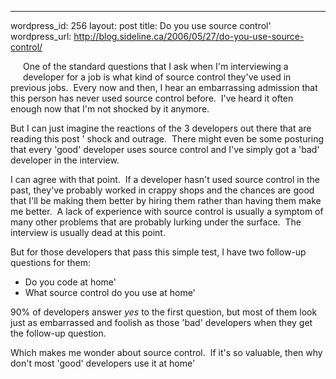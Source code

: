 --- 
wordpress_id: 256
layout: post
title: Do you use source control'
wordpress_url: http://blog.sideline.ca/2006/05/27/do-you-use-source-control/

<p><img alt="" hspace="10" src="http://mooreslore.corante.com/archives/images/bank%20vault.jpg" align="left" vspace="10" border="0" />One of the standard questions that I ask when I'm interviewing a developer for a job is what kind of source control they've used in previous jobs.  Every now and then, I hear an embarrassing admission that this person has never used source control before.  I've heard it often enough now that I'm not shocked by it anymore.</p>
<p>But I can just imagine the reactions of the 3 developers out there that are reading this post ' shock and outrage.  There might even be some posturing that every 'good' developer uses source control and I've simply got a 'bad' developer in the interview.</p>
<p>I can agree with that point.  If a developer hasn't used source control in the past, they've probably worked in crappy shops and the chances are good that I'll be making them better by hiring them rather than having them make me better.  A lack of experience with source control is usually a symptom of many other problems that are probably lurking under the surface.  The interview is usually dead at this point.</p>
<p>But for those developers that pass this simple test, I have two follow-up questions for them:</p>
<ul>
<li>Do you code at home'</li>
<li>What source control do you use at home'</li></ul>
<p>90% of developers answer <em>yes</em> to the first question, but most of them look just as embarrassed and foolish as those 'bad' developers when they get the follow-up question.</p>
<p>Which makes me wonder about source control.  If it's so valuable, then why don't most 'good' developers use it at home'</p>

